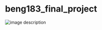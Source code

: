 # beng183_final_project
![image description](https://github.com/Mosherof/beng183_final_project/assets/107957172/4ff864b5-5462-499e-93fe-76d595cfe4fd)
